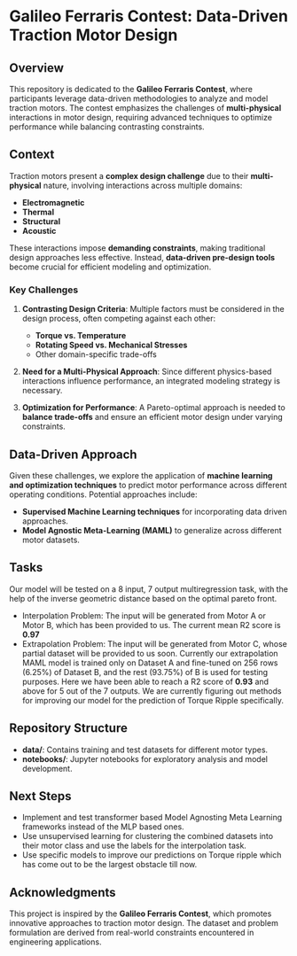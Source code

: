 # Galileo Ferraris Contest: Data-Driven Traction Motor Design

## Overview
This repository is dedicated to the **Galileo Ferraris Contest**, where participants leverage data-driven methodologies to analyze and model traction motors. The contest emphasizes the challenges of **multi-physical** interactions in motor design, requiring advanced techniques to optimize performance while balancing contrasting constraints.

## Context
Traction motors present a **complex design challenge** due to their **multi-physical** nature, involving interactions across multiple domains:
- **Electromagnetic**
- **Thermal**
- **Structural**
- **Acoustic**

These interactions impose **demanding constraints**, making traditional design approaches less effective. Instead, **data-driven pre-design tools** become crucial for efficient modeling and optimization.

### Key Challenges
1. **Contrasting Design Criteria**: Multiple factors must be considered in the design process, often competing against each other:
   - **Torque vs. Temperature**
   - **Rotating Speed vs. Mechanical Stresses**
   - Other domain-specific trade-offs

2. **Need for a Multi-Physical Approach**: Since different physics-based interactions influence performance, an integrated modeling strategy is necessary.

3. **Optimization for Performance**: A Pareto-optimal approach is needed to **balance trade-offs** and ensure an efficient motor design under varying constraints.

## Data-Driven Approach
Given these challenges, we explore the application of **machine learning and optimization techniques** to predict motor performance across different operating conditions. Potential approaches include:
- **Supervised Machine Learning techniques** for incorporating data driven approaches.
- **Model Agnostic Meta-Learning (MAML)** to generalize across different motor datasets.

## Tasks
Our model will be tested on a 8 input, 7 output multiregression task, with the help of the inverse geometric distance 
based on the optimal pareto front.
- Interpolation Problem: The input will be generated from Motor A or Motor B, which has been provided to us. The current mean R2 score is **0.97**
- Extrapolation Problem: The input will be generated from Motor C, whose partial dataset will be provided to us soon. Currently our extrapolation MAML model is trained only on Dataset A and fine-tuned on 256 rows (6.25%) of Dataset B, and the rest (93.75%) of B is used for testing purposes. Here we have been able to reach a R2 score of **0.93** and above for 5 out of the 7 outputs. We are currently figuring out methods for improving our model for the prediction of Torque Ripple specifically.

## Repository Structure
- **data/**: Contains training and test datasets for different motor types.
- **notebooks/**: Jupyter notebooks for exploratory analysis and model development.

## Next Steps
- Implement and test transformer based Model Agnosting Meta Learning frameworks instead of the MLP based ones.
- Use unsupervised learning for clustering the combined datasets into their motor class and use the labels for the interpolation task.
- Use specific models to improve our predictions on Torque ripple which has come out to be the largest obstacle till now.
## Acknowledgments
This project is inspired by the **Galileo Ferraris Contest**, which promotes innovative approaches to traction motor design. The dataset and problem formulation are derived from real-world constraints encountered in engineering applications.


